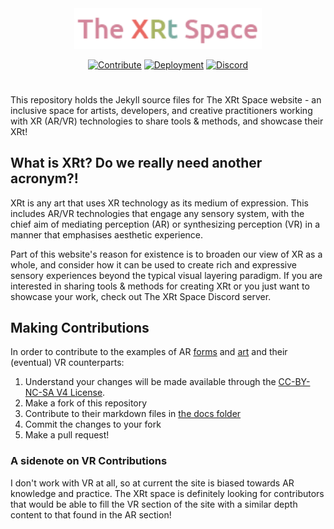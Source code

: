 
<div align="center">

<img  src="web_logo.png" width="300">

[![Contribute](https://img.shields.io/badge/Contribute%20via-GitHub-green?style=for-the-badge&logo=github)](https://github.com/sambilbow/thexrtspace)
[![Deployment](https://img.shields.io/badge/Deployed%20via-Jekyll-red?style=for-the-badge&logo=jekyll)](https://jekyllrb.com/)
[![Discord](https://img.shields.io/badge/Chat%20via-XRt%20Space-%237289da.svg?style=for-the-badge&logo=discord&logoColor=white)](https://discord.gg/p3MmURSBV3)

</div>

#

This repository holds the Jekyll source files for The XRt Space website - an inclusive space for artists, developers, and creative practitioners working with XR (AR/VR) technologies to share tools & methods, and showcase their XRt!

## What is XRt? Do we really need another acronym?!
XRt is any art that uses XR technology as its medium of expression. This includes AR/VR technologies that engage any sensory system, with the chief aim of mediating perception (AR) or synthesizing perception (VR) in a manner that emphasises aesthetic experience.

Part of this website's reason for existence is to broaden our view of XR as a whole, and consider how it can be used to create rich and expressive sensory experiences beyond the typical visual layering paradigm. If you are interested in sharing tools & methods for creating XRt or you just want to showcase your work, check out The XRt Space Discord server.

## Making Contributions
In order to contribute to the examples of AR [forms](https://thexrt.space/ar-media/) and [art](https://thexrt.space/ar-art/) and their (eventual) VR counterparts: 

1. Understand your changes will be made available through the [CC-BY-NC-SA V4 License](LICENSE-CC-BY-NC-SA).
2. Make a fork of this repository
3. Contribute to their markdown files in [the docs folder](/docs)
4. Commit the changes to your fork
5. Make a pull request! 

### A sidenote on VR Contributions
I don't work with VR at all, so at current the site is biased towards AR knowledge and practice. The XRt space is definitely looking for contributors that would be able to fill the VR section of the site with a similar depth content to that found in the AR section!
